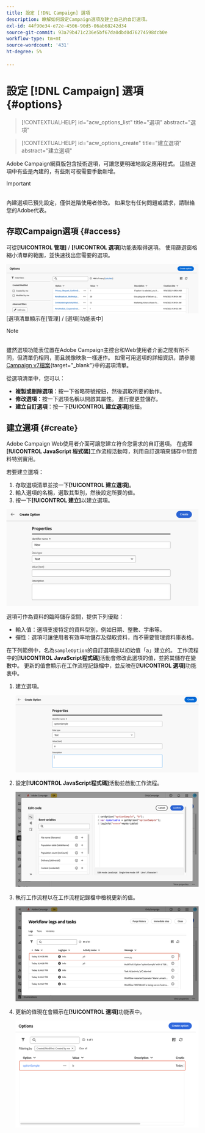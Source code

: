 ```yaml
---
title: 設定 [!DNL Campaign] 選項
description: 瞭解如何設定Campaign選項及建立自己的自訂選項。
exl-id: 44f90e34-e72e-4506-90d5-06ab68242d34
source-git-commit: 93a79b471c236e5bf67da0dbd0d76274598dcb0e
workflow-type: tm+mt
source-wordcount: '431'
ht-degree: 5%

---
```


# 設定 [!DNL Campaign] 選項 {#options}

>[!CONTEXTUALHELP]
>id="acw_options_list"
>title="選項"
>abstract="選項"

>[!CONTEXTUALHELP]
>id="acw_options_create"
>title="建立選項"
>abstract="建立選項"

Adobe Campaign網頁版包含技術選項，可讓您更明確地設定應用程式。 這些選項中有些是內建的，有些則可視需要手動新增。

>[!IMPORTANT]
>\
>內建選項已預先設定，僅供進階使用者修改。 如果您有任何問題或請求，請聯絡您的Adobe代表。

## 存取Campaign選項 {#access}

可從&#x200B;**[!UICONTROL 管理]** / **[!UICONTROL 選項]**&#x200B;功能表取得選項。 使用篩選窗格縮小清單的範圍，並快速找出您需要的選項。

![](assets/options-list.png)\
[選項清單顯示在[管理] / [選項]功能表中]

>[!NOTE]
>\
>雖然選項功能表位置在Adobe Campaign主控台和Web使用者介面之間有所不同，但清單仍相同，而且就像映象一樣運作。 如需可用選項的詳細資訊，請參閱[Campaign v7檔案](https://experienceleague.adobe.com/en/docs/campaign-classic/using/installing-campaign-classic/appendices/configuring-campaign-options){target="_blank"}中的選項清單。

從選項清單中，您可以：

* **複製或刪除選項**：按一下省略符號按鈕，然後選取所要的動作。
* **修改選項**：按一下選項名稱以開啟其屬性。 進行變更並儲存。
* **建立自訂選項**：按一下&#x200B;**[!UICONTROL 建立選項]**&#x200B;按鈕。

## 建立選項 {#create}

Adobe Campaign Web使用者介面可讓您建立符合您需求的自訂選項。 在處理 **[!UICONTROL JavaScript 程式碼]**&#x200B;工作流程活動時，利用自訂選項來儲存中間資料特別實用。

若要建立選項：

1. 存取選項清單並按一下&#x200B;**[!UICONTROL 建立選項]**。
1. 輸入選項的名稱，選取其型別，然後設定所要的值。
1. 按一下&#x200B;**[!UICONTROL 建立]**&#x200B;以建立選項。

![建立選項介面，顯示名稱、型別和值的欄位](assets/options-create.png)

選項可作為資料的臨時儲存空間，提供下列優點：

* 輸入值：選項支援特定的資料型別，例如日期、整數、字串等。
* 彈性：選項可讓使用者有效率地儲存及擷取資料，而不需要管理資料庫表格。

在下列範例中，名為`sampleOption`的自訂選項是以初始值「a」建立的。 工作流程中的&#x200B;**[!UICONTROL JavaScript程式碼]**&#x200B;活動會修改此選項的值，並將其儲存在變數中。 更新的值會顯示在工作流程記錄檔中，並反映在&#x200B;**[!UICONTROL 選項]**&#x200B;功能表中。

1. 建立選項。

   ![自訂選項建立介面顯示名稱`sampleOption`和初始值「a」](assets/options-sample-create.png)

1. 設定&#x200B;**[!UICONTROL JavaScript程式碼]**&#x200B;活動並啟動工作流程。

   ![JavaScript程式碼活動設定介面](assets/options-sample-javascript.png)

1. 執行工作流程以在工作流程記錄檔中檢視更新的值。

   ![顯示自訂選項更新值的工作流程記錄檔](assets/options-sample-logs.png)

1. 更新的值現在會顯示在&#x200B;**[!UICONTROL 選項]**&#x200B;功能表中。

   ![選項功能表顯示自訂選項更新值](assets/options-sample-updated.png)